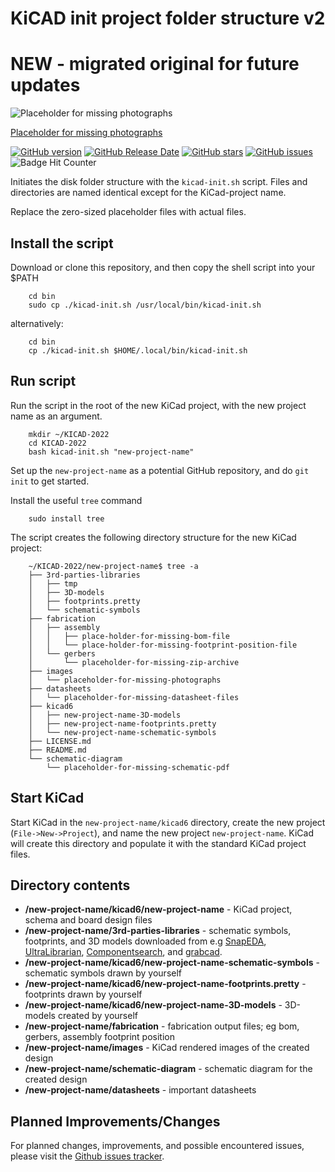 # KiCAD init project folder structure v2
# NEW - migrated original for future updates

![Placeholder for missing photographs](./images/placeholder-for-missing-photographs.png)

[Placeholder for missing photographs](./images/placeholder-for-missing-photographs.png)

[![GitHub version](https://img.shields.io/github/release/berrak/kicad-init-file-structure.svg?logo=github&logoColor=ffffff)](https://github.com/berrak/kicad-init-file-structure/releases/latest)
[![GitHub Release Date](https://img.shields.io/github/release-date/berrak/kicad-init-file-structure.svg?logo=github&logoColor=ffffff)](https://github.com/berrak/kicad-init-file-structure/releases/latest)
[![GitHub stars](https://img.shields.io/github/stars/berrak/kicad-init-file-structure.svg?logo=github&logoColor=ffffff)](https://github.com/berrak/kicad-init-file-structure/stargazers)
[![GitHub issues](https://img.shields.io/github/issues/berrak/kicad-init-file-structure.svg?logo=github&logoColor=ffffff)](https://github.com/berrak/kicad-init-file-structure/issues)
![Badge Hit Counter](https://visitor-badge.laobi.icu/badge?page_id=berrak_berrak/kicad-init-file-structure)


Initiates the disk folder structure with the `kicad-init.sh` script.
Files and directories are named identical except for the KiCad-project name.

Replace the zero-sized placeholder files with actual files.

## Install the script

Download or clone this repository, and then copy the shell script into your $PATH

        cd bin
        sudo cp ./kicad-init.sh /usr/local/bin/kicad-init.sh

alternatively:

        cd bin
        cp ./kicad-init.sh $HOME/.local/bin/kicad-init.sh

## Run script

Run the script in the root of the new KiCad project, with the new project name as an argument.

        mkdir ~/KICAD-2022
        cd KICAD-2022
        bash kicad-init.sh "new-project-name"

Set up the `new-project-name` as a potential GitHub repository, and do `git init` to get started.

Install the useful `tree` command

        sudo install tree
        
The script creates the following directory structure for the new KiCad project:

        ~/KICAD-2022/new-project-name$ tree -a
        ├── 3rd-parties-libraries
        │   ├── tmp        
        │   ├── 3D-models
        │   ├── footprints.pretty
        │   └── schematic-symbols
        ├── fabrication
        │   ├── assembly
        │   │   ├── place-holder-for-missing-bom-file
        │   │   └── place-holder-for-missing-footprint-position-file
        │   └── gerbers
        │       └── placeholder-for-missing-zip-archive
        ├── images
        │   └── placeholder-for-missing-photographs
        ├── datasheets
        │   └── placeholder-for-missing-datasheet-files
        ├── kicad6
        │   ├── new-project-name-3D-models
        │   ├── new-project-name-footprints.pretty
        │   └── new-project-name-schematic-symbols
        ├── LICENSE.md
        ├── README.md
        └── schematic-diagram
            └── placeholder-for-missing-schematic-pdf

## Start KiCad

Start KiCad in the `new-project-name/kicad6` directory, create the new project (`File->New->Project`), and name the new project `new-project-name`. KiCad will create this directory and populate it with the standard KiCad project files.

## Directory contents

* **/new-project-name/kicad6/new-project-name** - KiCad project, schema and board design files
* **/new-project-name/3rd-parties-libraries** - schematic symbols, footprints, and 3D models downloaded from e.g [SnapEDA](https://www.snapeda.com/home/), [UltraLibrarian](https://www.ultralibrarian.com), [Componentsearch](https://componentsearchengine.com), and [grabcad](https://grabcad.com).
* **/new-project-name/kicad6/new-project-name-schematic-symbols** - schematic symbols drawn by yourself
* **/new-project-name/kicad6/new-project-name-footprints.pretty** - footprints drawn by yourself
* **/new-project-name/kicad6/new-project-name-3D-models** - 3D-models created by yourself
* **/new-project-name/fabrication** - fabrication output files; eg bom, gerbers, assembly footprint position
* **/new-project-name/images** - KiCad rendered images of the created design
* **/new-project-name/schematic-diagram** - schematic diagram for the created design
* **/new-project-name/datasheets** - important datasheets


## Planned Improvements/Changes

For planned changes, improvements, and possible encountered issues, please visit the [Github issues tracker](https://github.com/berrak/kicad-init-file-structure/issues).
